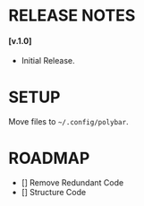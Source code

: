 # RELEASE NOTES

#### [v.1.0]
* Initial Release.

# SETUP

Move files to `~/.config/polybar`. 


# ROADMAP 
- [] Remove Redundant Code
- [] Structure Code
